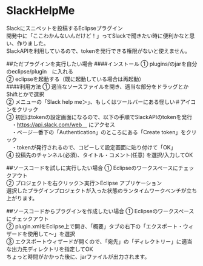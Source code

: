 # SlackHelpMe

Slackにスニペットを投稿するEclipseプラグイン  
開発中に「ここわかんないんだけど！」ってSlackで聞きたい時に便利かなと思い、作りました。  
SlackAPIを利用しているので、tokenを発行できる権限がないと使えません。  

##ただプラグインを実行したい場合
####インストール
① plugins/のjarを自分のeclipse/plugin　に入れる  
② eclipseを起動する（既に起動している場合は再起動）  
####利用方法
① 適当なソースファイルを開き、適当な部分をドラッグとかShiftとかで選択  
② メニューの「Slack help me＞」、もしくはツールバーにある怪しい＃アイコンをクリック  
③ 初回はtokenの設定画面になるので、以下の手順でSlackAPIのtokenを発行  
　・https://api.slack.com/web　 にアクセス  
　・ページ一番下の「Authentication」のところにある「Create token」をクリック  
　・tokenが発行されるので、コピーして設定画面に貼り付けて「OK」  
④ 投稿先のチャンネル(必須)、タイトル・コメント(任意) を選択/入力してOK  

##ソースコードを試しに実行したい場合
① Eclipseのワークスペースにチェックアウト  
② プロジェクトを右クリック＞実行＞Eclipse アプリケーション  
選択したプラグインプロジェクトが入った状態のランタイムワークベンチが立ち上がります。  

##ソースコードからプラグインを作成したい場合
① Eclipseのワークスペースにチェックアウト  
② plugin.xmlをEclipse上で開き、「概要」タブの右下の「エクスポート・ウィザードを使用して～」を選択  
③ エクスポートウィザードが開くので、「宛先」の「ディレクトリー」に適当な出力先ディレクトリを指定してOK  
ちょっと時間がかかった後に、jarファイルが出力されます。  
